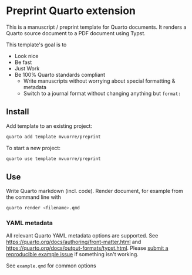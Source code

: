 # Preprint Quarto extension

This is a manuscript / preprint template for Quarto documents. It renders a Quarto source document to a PDF document using Typst. 

This template's goal is to

- Look nice
- Be fast
- Just Work
- Be 100% Quarto standards compliant
  - Write manuscripts without worrying about special formatting & metadata
  - Switch to a journal format without changing anything but `format:`

## Install

Add template to an existing project:

```bash
quarto add template mvuorre/preprint
```

To start a new project:

```bash
quarto use template mvuorre/preprint
```

## Use

Write Quarto markdown (incl. code). Render document, for example from the command line with

```bash
quarto render <filename>.qmd
```

### YAML metadata

All relevant Quarto YAML metadata options are supported. See <https://quarto.org/docs/authoring/front-matter.html> and <https://quarto.org/docs/output-formats/typst.html>. Please [submit a reproducible example issue](https://github.com/mvuorre/quarto-preprint/issues) if something isn't working.

See `example.qmd` for common options

